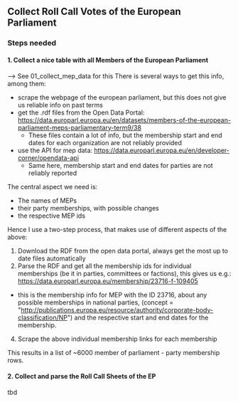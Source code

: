 ## Collect Roll Call Votes of the European Parliament

### Steps needed


#### 1. Collect a nice table with all Members of the European Parliament

--> See 01_collect_mep_data for this
There is several ways to get this info, among them: 
* scrape the webpage of the european parliament, but this does not give us reliable info on past terms
* get the .rdf files from the Open Data Portal: https://data.europarl.europa.eu/en/datasets/members-of-the-european-parliament-meps-parliamentary-term9/38
  * These files contain a lot of info, but the membership start and end dates for each organization are not reliably provided  
* use the API for mep data: https://data.europarl.europa.eu/en/developer-corner/opendata-api
  * Same here, membership start and end dates for parties are not reliably reported

The central aspect we need is: 

- The names of MEPs
- their party memberships, with possible changes
- the respective MEP ids

Hence I use a two-step process, that makes use of different aspects of the above: 

1. Download the RDF from the open data portal, always get the most up to date files automatically
2. Parse the RDF and get all the membership ids for individual memberships (be it in parties, committees or factions), this gives us e.g.: https://data.europarl.europa.eu/membership/23716-f-109405
  * this is the membership info for MEP with the ID 23716, about any possible memberships in national parties, (concept = "http://publications.europa.eu/resource/authority/corporate-body-classification/NP") and the respective start and end dates for the membership. 
4. Scrape the above individual membership links for each membership

This results in a list of ~6000 member of parliament - party membership rows. 

#### 2. Collect and parse the Roll Call Sheets of the EP

tbd
